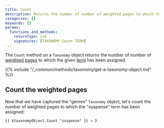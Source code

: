 ```yaml
---
title: Count
description: Returns the number of number of weighted pages to which the given term has been assigned.
categories: []
keywords: []
params:
  functions_and_methods:
    returnType: int
    signatures: [TAXONOMY.Count TERM]
---
```


The `Count` method on a `Taxonomy` object returns the number of number of [weighted pages](g) to which the given [term](g) has been assigned.

{{% include "/_common/methods/taxonomy/get-a-taxonomy-object.md" %}}

## Count the weighted pages

Now that we have captured the "genres" `Taxonomy` object, let's count the number of weighted pages to which the "suspense" term has been assigned:

```go-html-template
{{ $taxonomyObject.Count "suspense" }} → 3
```
